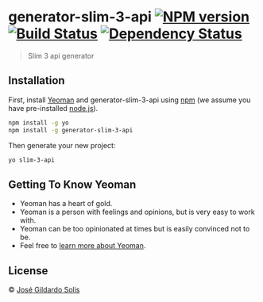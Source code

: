 # generator-slim-3-api [![NPM version][npm-image]][npm-url] [![Build Status][travis-image]][travis-url] [![Dependency Status][daviddm-image]][daviddm-url]
> Slim 3 api generator

## Installation

First, install [Yeoman](http://yeoman.io) and generator-slim-3-api using [npm](https://www.npmjs.com/) (we assume you have pre-installed [node.js](https://nodejs.org/)).

```bash
npm install -g yo
npm install -g generator-slim-3-api
```

Then generate your new project:

```bash
yo slim-3-api
```

## Getting To Know Yeoman

 * Yeoman has a heart of gold.
 * Yeoman is a person with feelings and opinions, but is very easy to work with.
 * Yeoman can be too opinionated at times but is easily convinced not to be.
 * Feel free to [learn more about Yeoman](http://yeoman.io/).

## License

 © [José Gildardo Solis]()


[npm-image]: https://badge.fury.io/js/generator-slim-3-api.svg
[npm-url]: https://npmjs.org/package/generator-slim-3-api
[travis-image]: https://travis-ci.org/machacaHeavy/generator-slim-3-api.svg?branch=master
[travis-url]: https://travis-ci.org/machacaHeavy/generator-slim-3-api
[daviddm-image]: https://david-dm.org/machacaHeavy/generator-slim-3-api.svg?theme=shields.io
[daviddm-url]: https://david-dm.org/machacaHeavy/generator-slim-3-api
